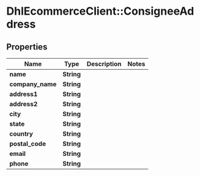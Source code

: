 # DhlEcommerceClient::ConsigneeAddress

## Properties
Name | Type | Description | Notes
------------ | ------------- | ------------- | -------------
**name** | **String** |  |
**company_name** | **String** |  |
**address1** | **String** |  |
**address2** | **String** |  |
**city** | **String** |  |
**state** | **String** |  |
**country** | **String** |  |
**postal_code** | **String** |  |
**email** | **String** |  |
**phone** | **String** |  |


